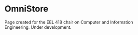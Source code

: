 # OmniStore
Page created for the EEL 418 chair on Computer and Information Engineering.
Under development.
